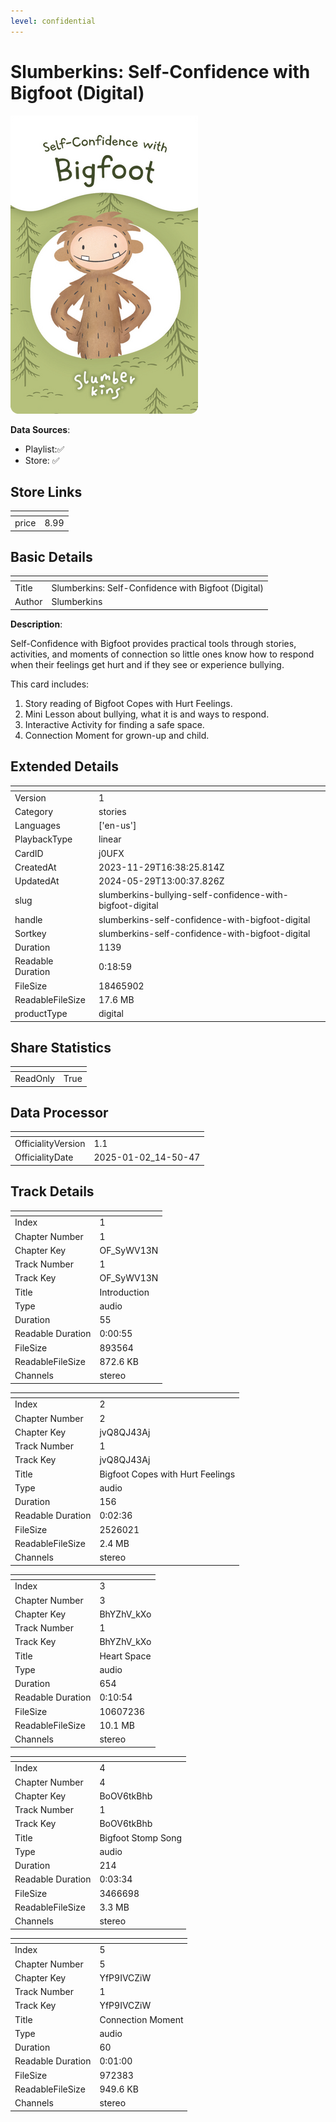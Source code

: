 ```yaml
---
level: confidential
---
```

# Slumberkins: Self-Confidence with Bigfoot (Digital)

![card_[j0UFX].png](../../img/cards/card_[j0UFX].png)

**Data Sources**: 

- Playlist:✅
- Store: ✅


## Store Links

| <!-- --> | <!-- --> |
| - | - |
| price | 8.99 |


## Basic Details

| <!-- --> | <!-- --> |
| - | - |
| Title | Slumberkins: Self-Confidence with Bigfoot (Digital) |
| Author | Slumberkins |

**Description**:

Self-Confidence with Bigfoot provides practical tools through stories, activities, and moments of connection so little ones know how to respond when their feelings get hurt and if they see or experience bullying.  

This card includes:  
1) Story reading of Bigfoot Copes with Hurt Feelings.
2) Mini Lesson about bullying, what it is and ways to respond.
3) Interactive Activity for finding a safe space.
4) Connection Moment for grown-up and child.


## Extended Details

| <!-- --> | <!-- --> |
| - | - |
| Version | 1 |
| Category | stories |
| Languages | ['en-us'] |
| PlaybackType | linear |
| CardID | j0UFX |
| CreatedAt | 2023-11-29T16:38:25.814Z |
| UpdatedAt | 2024-05-29T13:00:37.826Z |
| slug | slumberkins-bullying-self-confidence-with-bigfoot-digital |
| handle | slumberkins-self-confidence-with-bigfoot-digital |
| Sortkey | slumberkins-self-confidence-with-bigfoot-digital |
| Duration | 1139 |
| Readable Duration | 0:18:59 |
| FileSize | 18465902 |
| ReadableFileSize | 17.6 MB |
| productType | digital |


## Share Statistics

| <!-- --> | <!-- --> |
| - | - |
| ReadOnly | True |


## Data Processor

| <!-- --> | <!-- --> |
| - | - |
| OfficialityVersion | 1.1
| OfficialityDate | 2025-01-02_14-50-47


## Track Details

| <!-- --> | <!-- --> |
| - | - |
| Index | 1 |
| Chapter Number | 1 |
| Chapter Key | OF_SyWV13N |
| Track Number | 1 |
| Track Key | OF_SyWV13N |
| Title | Introduction |
| Type | audio |
| Duration | 55 |
| Readable Duration | 0:00:55 |
| FileSize | 893564 |
| ReadableFileSize | 872.6 KB |
| Channels | stereo |

| <!-- --> | <!-- --> |
| - | - |
| Index | 2 |
| Chapter Number | 2 |
| Chapter Key | jvQ8QJ43Aj |
| Track Number | 1 |
| Track Key | jvQ8QJ43Aj |
| Title | Bigfoot Copes with Hurt Feelings |
| Type | audio |
| Duration | 156 |
| Readable Duration | 0:02:36 |
| FileSize | 2526021 |
| ReadableFileSize | 2.4 MB |
| Channels | stereo |

| <!-- --> | <!-- --> |
| - | - |
| Index | 3 |
| Chapter Number | 3 |
| Chapter Key | BhYZhV_kXo |
| Track Number | 1 |
| Track Key | BhYZhV_kXo |
| Title | Heart Space |
| Type | audio |
| Duration | 654 |
| Readable Duration | 0:10:54 |
| FileSize | 10607236 |
| ReadableFileSize | 10.1 MB |
| Channels | stereo |

| <!-- --> | <!-- --> |
| - | - |
| Index | 4 |
| Chapter Number | 4 |
| Chapter Key | BoOV6tkBhb |
| Track Number | 1 |
| Track Key | BoOV6tkBhb |
| Title | Bigfoot Stomp Song |
| Type | audio |
| Duration | 214 |
| Readable Duration | 0:03:34 |
| FileSize | 3466698 |
| ReadableFileSize | 3.3 MB |
| Channels | stereo |

| <!-- --> | <!-- --> |
| - | - |
| Index | 5 |
| Chapter Number | 5 |
| Chapter Key | YfP9IVCZiW |
| Track Number | 1 |
| Track Key | YfP9IVCZiW |
| Title | Connection Moment |
| Type | audio |
| Duration | 60 |
| Readable Duration | 0:01:00 |
| FileSize | 972383 |
| ReadableFileSize | 949.6 KB |
| Channels | stereo |

